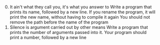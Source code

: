 0. It ain't what they call you, it's what you answer to
	Write a program that prints its name, followed by a new line.
If you rename the program, it will print the new name, without having to compile it again
You should not remove the path before the name of the program
1. Silence is argument carried out by other means
	Write a program that prints the number of arguments passed into it.
Your program should print a number, followed by a new line
